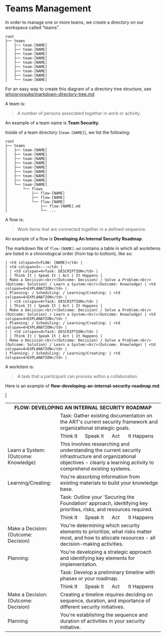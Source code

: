 # Teams Management

In order to manage one or more teams, we create a directory on our workspace called "teams".

```
root
├── teams
│   ├── team-[NAME]
│   ├── team-[NAME]
│   ├── team-[NAME]
│   ├── team-[NAME]
│   ├── team-[NAME]
│   ├── team-[NAME]
│   ├── team-[NAME]
│   ├── team-[NAME]
│   └── team-[NAME]
```

For an easy way to create this diagram of a directory tree structure, see [whoisryosuke/markdown-directory-tree.md](https://gist.github.com/whoisryosuke/813186b07e6c9e4d23593041827a6530)

A team is:

> A number of persons associated together in work or activity.

An example of a team name is **Team Security**.

Inside of a team directory (```team-[NAME]```), we list the following:

```
root
├── teams
│   ├── team-[NAME]
│   ├── team-[NAME]
│   ├── team-[NAME]
│   ├── team-[NAME]
│   ├── team-[NAME]
│   ├── team-[NAME]
│   ├── team-[NAME]
│   ├── team-[NAME]
│   └── team-[NAME]
│       └── flows
│           ├── flow-[NAME]
│           ├── flow-[NAME]
│           └── flow-[NAME]
│               ├── flow-[NAME].md
│               └── ...
```

A flow is: 

> Work items that are connected together in a defined sequence. 

An example of a flow is **Developing An Internal Security Roadmap**.

The markdown file of ```flow-[NAME].md``` contains a table in which all workitems are listed in a chronological order (from top to bottom), like so:

```
| <td colspan=5>FLOW: [NAME]</td> |
| <td colspan=5>---</td> |
| | <td colspan=4>Task: DESCRIPTION</td> |
| | Think It | Speak It | Act | It Happens |
| Make a Decision:<br/>(Outcome: Decision) / Solve a Problem:<br/>(Outcome: Solution) / Learn a System:<br/>(Outcome: Knowledge) | <td colspan=4>EXPLANATION</td> |
| Planning: / Scheduling: / Learning/Creating: | <td colspan=4>EXPLANATION</td> |
| | <td colspan=4>Task: DESCRIPTION</td> |
| | Think It | Speak It | Act | It Happens |
| Make a Decision:<br/>(Outcome: Decision) / Solve a Problem:<br/>(Outcome: Solution) / Learn a System:<br/>(Outcome: Knowledge) | <td colspan=4>EXPLANATION</td> |
| Planning: / Scheduling: / Learning/Creating: | <td colspan=4>EXPLANATION</td> |
| | <td colspan=4>Task: DESCRIPTION</td> |
| | Think It | Speak It | Act | It Happens |
| Make a Decision:<br/>(Outcome: Decision) / Solve a Problem:<br/>(Outcome: Solution) / Learn a System:<br/>(Outcome: Knowledge) | <td colspan=4>EXPLANATION</td> |
| Planning: / Scheduling: / Learning/Creating: | <td colspan=4>EXPLANATION</td> |
```

A workitem is:

> A task that a participant can process within a collaboration.

Here is an example of **flow-developing-an-internal-security-roadmap.md**:

<table>
  <tr>
    <th colspan=5 text-align=center>FLOW: DEVELOPING AN INTERNAL SECURITY ROADMAP</th>
  </tr>
  <tr>
    <td></td><td colspan=4>Task: Gather existing documentation on the ART's current security framework and organizational strategic goals.</td>
  </tr>
  <tr>
    <td></td><td>Think It</td><td>Speak It</td><td>Act</td><td>It Happens</td>
  </tr>
  <tr>
    <td>Learn a System: (Outcome: Knowledge)</td><td colspan=4>This involves researching and understanding the current security infrastructure and organizational objectives - clearly a learning activity to comprehend existing systems.</td>
  </tr>
  <tr>
    <td>Learning/Creating:</td><td colspan=4>You're absorbing information from existing materials to build your knowledge base.</td>
  </tr>
  <tr>
    <td></td><td colspan=4>Task: Outline your 'Securing the Foundation' approach, identifying key priorities, risks, and resources required.</td>|
  </tr>
  <tr>
    <td></td><td>Think It</td><td>Speak It</td><td>Act</td><td>It Happens</td>
  </tr>
  <tr>
    <td>Make a Decision:<br/>(Outcome: Decision)</td><td colspan=4>You're determining which security elements to prioritize, what risks matter most, and how to allocate resources - all decision-making activities.</td>
  </tr>
  <tr>
    <td>Planning:</td><td colspan=4>You're developing a strategic approach and identifying key elements for implementation.</td>
  </tr>
  <tr>
    <td></td><td colspan=4>Task: Develop a preliminary timeline with phases or your roadmap.</td>
  </tr>
  <tr>
    <td></td><td>Think It</td><td>Speak It</td><td>Act</td><td>It Happens</td>
  </tr>
  <tr>
    <td>Make a Decision: (Outcome: Decision)</td><td colspan=4>Creating a timeline requires deciding on sequence, duration, and importance of different security initiatives.</td>
  </tr>
  <tr>
   <td>Planning</td><td colspan=4>You're establishing the sequence and duration of activities in your security initiative.</td>
  </tr>
</table>
